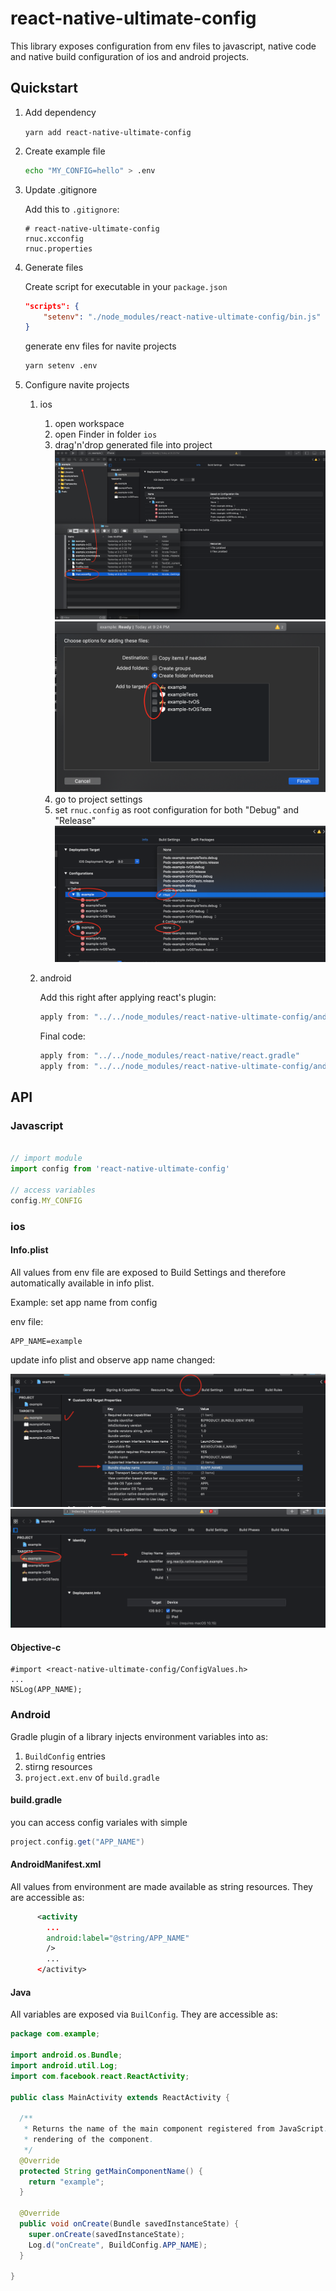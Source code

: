 # react-native-ultimate-config

This library exposes configuration from env files to javascript, native code 
and native build configuration of ios and android projects.

## Quickstart

1. Add dependency

    `yarn add react-native-ultimate-config`

1. Create example file

    ```bash
    echo "MY_CONFIG=hello" > .env
    ```

1. Update .gitignore

    Add this to `.gitignore`:

    ```
    # react-native-ultimate-config
    rnuc.xcconfig
    rnuc.properties
    ```

1. Generate files

    Create script for executable in your `package.json`

    ```json
    "scripts": {
        "setenv": "./node_modules/react-native-ultimate-config/bin.js"
    }
    ```

    generate env files for navite projects

    ```bash
    yarn setenv .env
    ```

1. Configure navite projects

    1. ios

        1. open workspace
        1. open Finder in folder `ios`
        1. drag'n'drop generated file into project
            ![drag and drop](./assets/ios.1.png)
            ![drag and drop](./assets/ios.2.png)
        1. go to project settings
        1. set `rnuc.config` as root configuration for both "Debug" and "Release"
            ![set](./assets/ios.3.png)

    1. android

        Add this right after applying react's plugin:

        ```gradle
        apply from: "../../node_modules/react-native-ultimate-config/android/rnuc.gradle"
        ```

        Final code: 

        ```gradle
        apply from: "../../node_modules/react-native/react.gradle"
        apply from: "../../node_modules/react-native-ultimate-config/android/rnuc.gradle"
        ````


## API

### Javascript

```javascript

// import module
import config from 'react-native-ultimate-config'

// access variables
config.MY_CONFIG
```

### ios


#### Info.plist

All values from env file are exposed to Build Settings and therefore 
automatically available in info plist.

Example: set app name from config

env file:
```env
APP_NAME=example
```

update info plist and observe app name changed:

![update app name](./assets/ios.info.1.png)
![update app name](./assets/ios.info.2.png)

#### Objective-c

```objc
#import <react-native-ultimate-config/ConfigValues.h>
...
NSLog(APP_NAME);
```

### Android

Gradle plugin of a library injects environment variables into as:

1. `BuildConfig` entries
1. stirng resources
1. `project.ext.env` of `build.gradle`

#### build.gradle

you can access config variales with simple 

```gradle
project.config.get("APP_NAME")
```

#### AndroidManifest.xml

All values from environment are made available as string resources.
They are accessible as:

```xml
      <activity
        ...
        android:label="@string/APP_NAME"
        />
        ...
      </activity>
```

#### Java

All variables are exposed via `BuilConfig`. They are accessible as:

```java
package com.example;

import android.os.Bundle;
import android.util.Log;
import com.facebook.react.ReactActivity;

public class MainActivity extends ReactActivity {

  /**
   * Returns the name of the main component registered from JavaScript. This is used to schedule
   * rendering of the component.
   */
  @Override
  protected String getMainComponentName() {
    return "example";
  }

  @Override
  public void onCreate(Bundle savedInstanceState) {
    super.onCreate(savedInstanceState);
    Log.d("onCreate", BuildConfig.APP_NAME);
  }

}

```
